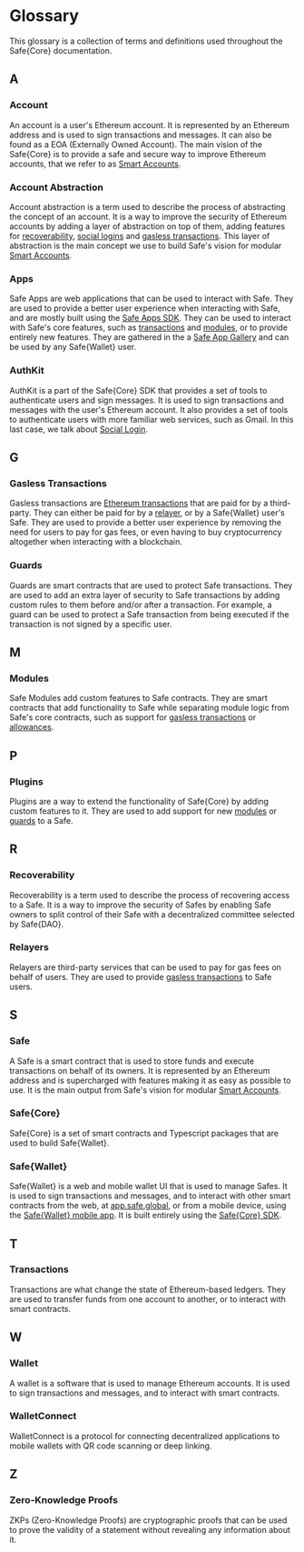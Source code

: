 # Glossary

This glossary is a collection of terms and definitions used throughout the Safe{Core} documentation.

## A

### Account

An account is a user's Ethereum account. It is represented by an Ethereum address and is used to sign transactions and messages. It can also be found as a EOA (Externally Owned Account). The main vision of the Safe{Core} is to provide a safe and secure way to improve Ethereum accounts, that we refer to as [Smart Accounts](#smart-accounts).

### Account Abstraction

Account abstraction is a term used to describe the process of abstracting the concept of an account. It is a way to improve the security of Ethereum accounts by adding a layer of abstraction on top of them, adding features for [recoverability](#recoverability), [social logins](#social-login) and [gasless transactions](#gasless-transactions). This layer of abstraction is the main concept we use to build Safe's vision for modular [Smart Accounts](#smart-accounts).

### Apps

Safe Apps are web applications that can be used to interact with Safe. They are used to provide a better user experience when interacting with Safe, and are mostly built using the [Safe Apps SDK](../safe-apps/README.md). They can be used to interact with Safe's core features, such as [transactions](#transactions) and [modules](#modules), or to provide entirely new features. They are gathered in the a [Safe App Gallery](https://app.safe.global/apps) and can be used by any Safe{Wallet} user.

### AuthKit

AuthKit is a part of the Safe{Core} SDK that provides a set of tools to authenticate users and sign messages. It is used to sign transactions and messages with the user's Ethereum account. It also provides a set of tools to authenticate users with more familiar web services, such as Gmail. In this last case, we talk about [Social Login](#social-login).

## G

### Gasless Transactions

Gasless transactions are [Ethereum transactions](#transactions) that are paid for by a third-party. They can either be paid for by a [relayer](#relayers), or by a Safe{Wallet} user's Safe. They are used to provide a better user experience by removing the need for users to pay for gas fees, or even having to buy cryptocurrency altogether when interacting with a blockchain.

### Guards

Guards are smart contracts that are used to protect Safe transactions. They are used to add an extra layer of security to Safe transactions by adding custom rules to them before and/or after a transaction. For example, a guard can be used to protect a Safe transaction from being executed if the transaction is not signed by a specific user.

## M

### Modules

Safe Modules add custom features to Safe contracts. They are smart contracts that add functionality to Safe while separating module logic from Safe's core contracts, such as support for [gasless transactions](#gasless-transactions) or [allowances](https://github.com/safe-global/safe-modules/tree/master/allowances).

## P

### Plugins

Plugins are a way to extend the functionality of Safe{Core} by adding custom features to it. They are used to add support for new [modules](#modules) or [guards](#guards) to a Safe.

## R

### Recoverability

Recoverability is a term used to describe the process of recovering access to a Safe. It is a way to improve the security of Safes by enabling Safe owners to split control of their Safe with a decentralized committee selected by Safe{DAO}.

### Relayers

Relayers are third-party services that can be used to pay for gas fees on behalf of users. They are used to provide [gasless transactions](#gasless-transactions) to Safe users.

## S

### Safe

A Safe is a smart contract that is used to store funds and execute transactions on behalf of its owners. It is represented by an Ethereum address and is supercharged with features making it as easy as possible to use. It is the main output from Safe's vision for modular [Smart Accounts](#smart-accounts).

### Safe{Core}

Safe{Core} is a set of smart contracts and Typescript packages that are used to build Safe{Wallet}.

### Safe{Wallet}

Safe{Wallet} is a web and mobile wallet UI that is used to manage Safes. It is used to sign transactions and messages, and to interact with other smart contracts from the web, at [app.safe.global](https://app.safe.global), or from a mobile device, using the [Safe{Wallet} mobile app](https://safe.global/wallet). It is built entirely using the [Safe{Core} SDK](../safe-core-sdk/README.md).

## T

### Transactions

Transactions are what change the state of Ethereum-based ledgers. They are used to transfer funds from one account to another, or to interact with smart contracts.

## W

### Wallet

A wallet is a software that is used to manage Ethereum accounts. It is used to sign transactions and messages, and to interact with smart contracts.

### WalletConnect

WalletConnect is a protocol for connecting decentralized applications to mobile wallets with QR code scanning or deep linking.

## Z

### Zero-Knowledge Proofs

ZKPs (Zero-Knowledge Proofs) are cryptographic proofs that can be used to prove the validity of a statement without revealing any information about it.